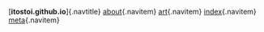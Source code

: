 
[**itostoi.github.io**]{.navtitle}
[about](about.html){.navitem}
[art](art.html){.navitem}
[index](index.html){.navitem}
[meta](meta.html){.navitem}

